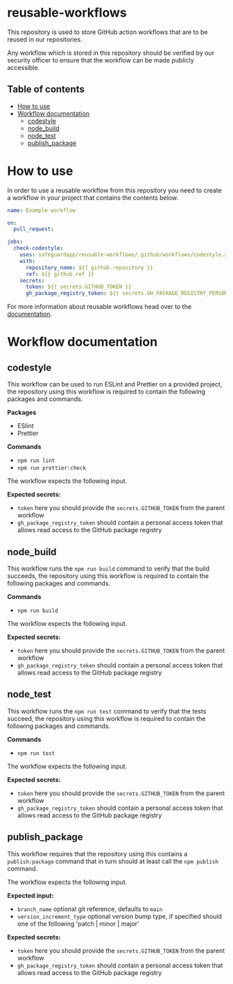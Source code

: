 # reusable-workflows

This repository is used to store GitHub action workflows that are to be reused in our repositories.

Any workflow which is stored in this repository should be verified by our security officer to ensure that the workflow
can be made publicly accessible.

## Table of contents
* [How to use](#how-to-use)
* [Workflow documentation](#workflow-documentation)
  + [codestyle](#codestyle)
  + [node_build](#node_build)
  + [node_test](#node_test)
  + [publish_package](#publish_package)

# How to use

In order to use a reusable workflow from this repository you need to create a workflow in your project that contains the
contents below.

```yaml
name: Example workflow

on:
  pull_request:

jobs:
  check-codestyle:
    uses: safeguardapp/reusable-workflows/.github/workflows/codestyle.yml@main
    with:
      repository_name: ${{ github.repository }}
      ref: ${{ github.ref }}
    secrets:
      token: ${{ secrets.GITHUB_TOKEN }}
      gh_package_registry_token: ${{ secrets.GH_PACKAGE_REGISTRY_PERSONAL_ACCESS_TOKEN }}
```

For more information about reusable workflows head over to
the [documentation](https://docs.github.com/en/actions/learn-github-actions/reusing-workflows).

# Workflow documentation

## codestyle

This workflow can be used to run ESLint and Prettier on a provided project, the repository using this workflow is required to contain 
the following packages and commands.

**Packages**

* ESlint
* Prettier

**Commands**

* `npm run lint`
* `npm run prettier:check`

The workflow expects the following input.

**Expected secrets:**

* `token` here you should provide the `secrets.GITHUB_TOKEN` from the parent workflow
* `gh_package_registry_token` should contain a personal access token that allows read access to the GitHub package
  registry

## node_build

This workflow runs the `npm run build` command to verify that the build succeeds, the repository using this workflow 
is required to contain the following packages and commands.

**Commands**

* `npm run build`

The workflow expects the following input.

**Expected secrets:**

* `token` here you should provide the `secrets.GITHUB_TOKEN` from the parent workflow
* `gh_package_registry_token` should contain a personal access token that allows read access to the GitHub package
  registry

## node_test

This workflow runs the `npm run test` command to verify that the tests succeed, the repository using this workflow
is required to contain the following packages and commands.

**Commands**

* `npm run test`

The workflow expects the following input.

**Expected secrets:**

* `token` here you should provide the `secrets.GITHUB_TOKEN` from the parent workflow
* `gh_package_registry_token` should contain a personal access token that allows read access to the GitHub package
  registry


## publish_package

This workflow requires that the repository using this contains a `publish:package` command that in turn should at least
call the `npm publish` command.

The workflow expects the following input.

**Expected input:**

* `branch_name` optional git reference, defaults to `main`
* `version_increment_type` optional version bump type, if specified should one of the following 'patch | minor | major'

**Expected secrets:**

* `token` here you should provide the `secrets.GITHUB_TOKEN` from the parent workflow
* `gh_package_registry_token` should contain a personal access token that allows read access to the GitHub package
  registry
